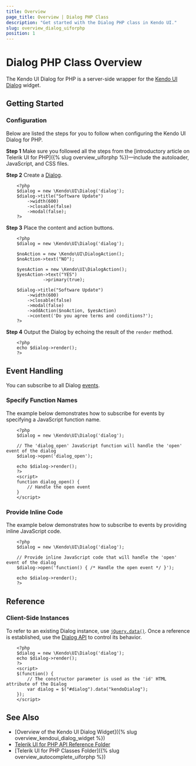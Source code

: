 ```yaml
---
title: Overview
page_title: Overview | Dialog PHP Class
description: "Get started with the Dialog PHP class in Kendo UI."
slug: overview_dialog_uiforphp
position: 1
---
```


# Dialog PHP Class Overview

The Kendo UI Dialog for PHP is a server-side wrapper for the [Kendo UI Dialog](/api/javascript/ui/dialog) widget.

## Getting Started

### Configuration

Below are listed the steps for you to follow when configuring the Kendo UI Dialog for PHP.

**Step 1** Make sure you followed all the steps from the [introductory article on Telerik UI for PHP]({% slug overview_uiforphp %})&mdash;include the autoloader, JavaScript, and CSS files.

**Step 2** Create a [Dialog](/api/php/Kendo/UI/Dialog).



        <?php
        $dialog = new \Kendo\UI\Dialog('dialog');
        $dialog->title("Software Update")
            ->width(600)
            ->closable(false)
            ->modal(false);
        ?>

**Step 3** Place the content and action buttons.



        <?php
        $dialog = new \Kendo\UI\Dialog('dialog');

        $noAction = new \Kendo\UI\DialogAction();
        $noAction->text("NO");

        $yesAction = new \Kendo\UI\DialogAction();
        $yesAction->text("YES")
                  ->primary(true);

        $dialog->title("Software Update")                 
            ->width(600)
            ->closable(false)
            ->modal(false)
            ->addAction($noAction, $yesAction)
            ->content('Do you agree terms and conditions?');
        ?>

**Step 4** Output the Dialog by echoing the result of the `render` method.



        <?php
        echo $dialog->render();
        ?>

## Event Handling

You can subscribe to all Dialog [events](/api/javascript/ui/dialog#events).

### Specify Function Names

The example below demonstrates how to subscribe for events by specifying a JavaScript function name.



        <?php
        $dialog = new \Kendo\UI\Dialog('dialog');

        // The 'dialog_open' JavaScript function will handle the 'open' event of the dialog
        $dialog->open('dialog_open');

        echo $dialog->render();
        ?>
        <script>
        function dialog_open() {
            // Handle the open event
        }
        </script>

### Provide Inline Code

The example below demonstrates how to subscribe to events by providing inline JavaScript code.



        <?php
        $dialog = new \Kendo\UI\Dialog('dialog');

        // Provide inline JavaScript code that will handle the 'open' event of the dialog
        $dialog->open('function() { /* Handle the open event */ }');

        echo $dialog->render();
        ?>

<!--*-->
## Reference

### Client-Side Instances

To refer to an existing Dialog instance, use [`jQuery.data()`](https://api.jquery.com/jQuery.data/). Once a reference is established, use the [Dialog API](/api/javascript/ui/dialog#dialog) to control its behavior.



        <?php
        $dialog = new \Kendo\UI\Dialog('dialog');
        echo $dialog->render();
        ?>
        <script>
        $(function() {
            // The constructor parameter is used as the 'id' HTML attribute of the Dialog
            var dialog = $("#dialog").data("kendoDialog");
        });
        </script>

## See Also

* [Overview of the Kendo UI Dialog Widget]({% slug overview_kendoui_dialog_widget %})
* [Telerik UI for PHP API Reference Folder](/api/php/Kendo/UI/AutoComplete)
* [Telerik UI for PHP Classes Folder]({% slug overview_autocomplete_uiforphp %})
